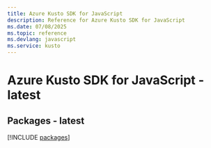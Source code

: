 ```yaml
---
title: Azure Kusto SDK for JavaScript
description: Reference for Azure Kusto SDK for JavaScript
ms.date: 07/08/2025
ms.topic: reference
ms.devlang: javascript
ms.service: kusto
---
```

# Azure Kusto SDK for JavaScript - latest
## Packages - latest
[!INCLUDE [packages](kusto-index.md)]
